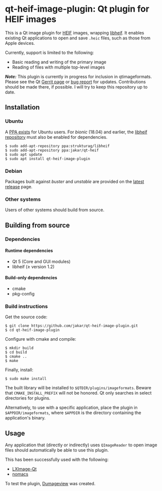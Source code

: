 # qt-heif-image-plugin: Qt plugin for HEIF images
This is a Qt image plugin for [HEIF] images, wrapping [libheif]. It enables
existing Qt applications to open and save `.heic` files, such as those from
Apple devices.

[HEIF]: https://en.wikipedia.org/wiki/High_Efficiency_Image_File_Format
[libheif]: https://github.com/strukturag/libheif

Currently, support is limited to the following:
* Basic reading and writing of the primary image
* Reading of files with multiple top-level images

***Note:*** This plugin is currently in progress for inclusion in
qtimageformats. Please see the Qt [Gerrit page] or [bug report] for updates.
Contributions should be made there, if possible. I will try to keep this
repository up to date.

[Gerrit page]: https://codereview.qt-project.org/236077
[bug report]: https://bugreports.qt.io/browse/QTBUG-69212

## Installation
### Ubuntu
A [PPA exists](https://launchpad.net/~jakar/+archive/ubuntu/qt-heif) for Ubuntu
users.  For *bionic* (18.04) and earlier, the
[libheif repository](https://launchpad.net/~strukturag/+archive/ubuntu/libheif)
must also be enabled for dependencies.
```
$ sudo add-apt-repository ppa:strukturag/libheif
$ sudo add-apt-repository ppa:jakar/qt-heif
$ sudo apt update
$ sudo apt install qt-heif-image-plugin
```

### Debian
Packages built against *buster* and *unstable* are provided on the
[latest release](https://github.com/jakar/qt-heif-image-plugin/releases/latest)
page.

### Other systems
Users of other systems should build from source.

## Building from source
### Dependencies
#### Runtime dependencies
- Qt 5 (Core and GUI modules)
- libheif (&ge; version 1.2)

#### Build-only dependencies
- cmake
- pkg-config

### Build instructions
Get the source code:
```
$ git clone https://github.com/jakar/qt-heif-image-plugin.git
$ cd qt-heif-image-plugin
```

Configure with cmake and compile:
```
$ mkdir build
$ cd build
$ cmake ..
$ make
```

Finally, install:
```
$ sudo make install
```

The built library will be installed to `$QTDIR/plugins/imageformats`. Beware
that `CMAKE_INSTALL_PREFIX` will not be honored. Qt only searches in select
directories for plugins.

Alternatively, to use with a specific application, place the plugin in
`$APPDIR/imageformats`, where `$APPDIR` is the directory containing the
application's binary.

## Usage
Any application that (directly or indirectly) uses `QImageReader` to open image
files should automatically be able to use this plugin.

This has been successfully used with the following:
* [LXImage-Qt](https://github.com/lxqt/lximage-qt)
* [nomacs](https://github.com/nomacs/nomacs)

To test the plugin, [Dumageview](https://github.com/jakar/dumageview) was
created.
